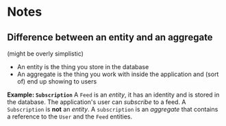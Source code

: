# Notes

## Difference between an entity and an aggregate
(might be overly simplistic)
- An entity is the thing you store in the database
- An aggregate is the thing you work with inside the application and (sort of) end up showing to users

__Example: `Subscription`__
A `Feed` is an _entity_, it has an identity and is stored in the database. The application's user can _subscribe_ to a feed. A `Subscription` is __not__ an _entity_. A `subscription` is an _aggregate_ that contains a reference to the `User` and the `Feed` entities.
